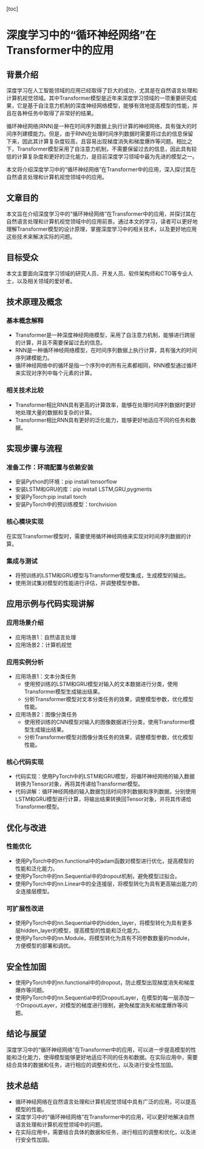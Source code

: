 
[toc]                    
                
                
深度学习中的“循环神经网络”在Transformer中的应用
=================================================

背景介绍
-------------

深度学习在人工智能领域的应用已经取得了巨大的成功，尤其是在自然语言处理和计算机视觉领域。其中Transformer模型是近年来深度学习领域的一项重要研究成果，它是基于自注意力机制的深度神经网络模型，能够有效地提高模型的性能，并且在各种任务中取得了非常好的结果。

循环神经网络(RNN)是一种在时间序列数据上执行计算的神经网络，具有强大的时间序列建模能力。但是，由于RNN在处理时间序列数据时需要将过去的信息保留下来，因此其计算复杂度较高，且容易出现梯度消失和梯度爆炸等问题。相比之下，Transformer模型采用了自注意力机制，不需要保留过去的信息，因此具有较低的计算复杂度和更好的泛化能力，是目前深度学习领域中最为先进的模型之一。

本文将介绍深度学习中的“循环神经网络”在Transformer中的应用，深入探讨其在自然语言处理和计算机视觉领域中的应用。

文章目的
---------

本文旨在介绍深度学习中的“循环神经网络”在Transformer中的应用，并探讨其在自然语言处理和计算机视觉领域中的应用前景。通过本文的学习，读者可以更好地理解Transformer模型的设计原理，掌握深度学习中的相关技术，以及更好地应用这些技术来解决实际的问题。

目标受众
-----------

本文主要面向深度学习领域的研究人员、开发人员、软件架构师和CTO等专业人士，以及相关领域的爱好者。

技术原理及概念
---------------------

### 基本概念解释

- Transformer是一种深度神经网络模型，采用了自注意力机制，能够进行跨层的计算，并且不需要保留过去的信息。
- RNN是一种循环神经网络模型，在时间序列数据上执行计算，具有强大的时间序列建模能力。
- 循环神经网络中的循环是指一个序列中的所有元素都相同，RNN模型通过循环来实现对序列中每个元素的计算。

### 相关技术比较

- Transformer相比RNN具有更高的计算效率，能够在处理时间序列数据时更好地处理大量的数据和复杂的计算。
- Transformer相比RNN具有更好的泛化能力，能够更好地适应不同的任务和数据。

实现步骤与流程
----------------------

### 准备工作：环境配置与依赖安装

- 安装Python的环境：pip install tensorflow
- 安装LSTM和GRU的库：pip install LSTM,GRU,pygments
- 安装PyTorch:pip install torch
- 安装PyTorch中的预训练模型：torchvision

### 核心模块实现

在实现Transformer模型时，需要使用循环神经网络来实现对时间序列数据的计算。

### 集成与测试

- 将预训练的LSTM和GRU模型与Transformer模型集成，生成模型的输出。
- 使用测试集对模型的性能进行评估，并调整模型参数。

应用示例与代码实现讲解
--------------------------------

### 应用场景介绍

- 应用场景1：自然语言处理
- 应用场景2：计算机视觉

### 应用实例分析

- 应用场景1：文本分类任务
    - 使用预训练的LSTM和GRU模型对输入的文本数据进行分类，使用Transformer模型生成输出结果。
    - 分析Transformer模型对文本分类任务的效果，调整模型参数，优化模型性能。
- 应用场景2：图像分类任务
    - 使用预训练的CNN模型对输入的图像数据进行分类，使用Transformer模型生成输出结果。
    - 分析Transformer模型对图像分类任务的效果，调整模型参数，优化模型性能。

### 核心代码实现

- 代码实现：使用PyTorch中的LSTM和GRU模型，将循环神经网络的输入数据转换为Tensor对象，再将其传递给Transformer模型。
- 代码讲解：循环神经网络的输入数据包括时间序列数据和序列数据，分别使用LSTM和GRU模型进行计算，将输出结果转换回Tensor对象，并将其传递给Transformer模型。

优化与改进
-----------------

### 性能优化

- 使用PyTorch中的nn.functional中的adam函数对模型进行优化，提高模型的性能和泛化能力。
- 使用PyTorch中的nn.Sequential中的dropout机制，避免模型过拟合。
- 使用PyTorch中的nn.Linear中的全连接层，将模型转化为具有更高输出能力的全连接层模型。

### 可扩展性改进

- 使用PyTorch中的nn.Sequential中的hidden\_layer，将模型转化为具有更多层hidden\_layer的模型，提高模型的性能和泛化能力。
- 使用PyTorch中的nn.Module，将模型转化为具有不同参数数量的module，方便模型的部署和调优。

安全性加固
--------------

- 使用PyTorch中的nn.functional中的dropout，防止模型出现梯度消失和梯度爆炸等问题。
- 使用PyTorch中的nn.Sequential中的DropoutLayer，在模型的每一层添加一个DropoutLayer，对模型的梯度进行限制，避免梯度消失和梯度爆炸等问题。

结论与展望
----------------

深度学习中的“循环神经网络”在Transformer中的应用，可以进一步提高模型的性能和泛化能力，使得模型能够更好地适应不同的任务和数据。在实际应用中，需要结合具体的数据和任务，进行相应的调整和优化，以及进行安全性加固。

技术总结
-----------

- 循环神经网络在自然语言处理和计算机视觉领域中具有广泛的应用，可以提高模型的性能。
- 深度学习中的“循环神经网络”在Transformer中的应用，可以更好地解决自然语言处理和计算机视觉领域中的问题。
- 在实际应用中，需要结合具体的数据和任务，进行相应的调整和优化，以及进行安全性加固。

